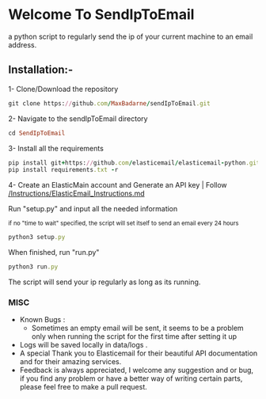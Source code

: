 # Welcome To SendIpToEmail

a python script to regularly send the ip of your current machine to an email address.

## Installation:-
1- Clone/Download the repository
```rb
git clone https://github.com/MaxBadarne/sendIpToEmail.git
```
2- Navigate to the sendIpToEmail directory
```rb
cd SendIpToEmail
```
3- Install all the requirements
```rb
pip install git+https://github.com/elasticemail/elasticemail-python.git
pip install requirements.txt -r
```
4- Create an ElasticMain account and Generate an API key | Follow [/Instructions/ElasticEmail_Instructions.md](Instructions/ElasticEmail_Instructions.md)

Run "setup.py" and input all the needed information
 
<sub> if no "time to wait" specified, the script will set itself to send an email every 24 hours </sub>


```rb
python3 setup.py
```

When finished, run "run.py"
```rb
python3 run.py
```

The script will send your ip regularly as long as its running.

### MISC

* Known Bugs : 
    - Sometimes an empty email will be sent, it seems to be a problem only when running the script for the first time after setting it up
* Logs will be saved locally in data/logs .
* A special Thank you to Elasticemail for their beautiful API documentation and for their amazing services.
* Feedback is always appreciated, I welcome any suggestion and or bug, if you find any problem or have a better way of writing certain parts, please feel free to make a pull request.
